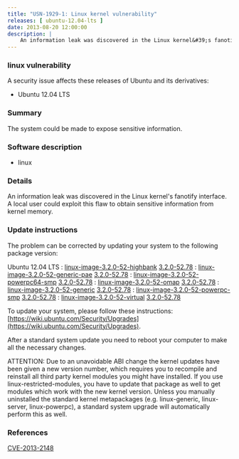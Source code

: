 ```yaml
---
title: "USN-1929-1: Linux kernel vulnerability"
releases: [ ubuntu-12.04-lts ]
date: 2013-08-20 12:00:00
description: |
    An information leak was discovered in the Linux kernel&#39;s fanotify interface. A local user could exploit this flaw to obtain sensitive information from kernel memory. 
--- 
```

 
### linux vulnerability

A security issue affects these releases of Ubuntu and its derivatives:

* Ubuntu 12.04 LTS

### Summary

The system could be made to expose sensitive information. 

### Software description

* linux 

### Details

An information leak was discovered in the Linux kernel&#39;s fanotify interface. A local user could exploit this flaw to obtain sensitive information from kernel memory. 

### Update instructions

The problem can be corrected by updating your system to the following package version:

Ubuntu 12.04 LTS
 : [linux-image-3.2.0-52-highbank](https://launchpad.net/ubuntu/+source/linux) <span> [3.2.0-52.78](https://launchpad.net/ubuntu/+source/linux/3.2.0-52.78) </span> 
 : [linux-image-3.2.0-52-generic-pae](https://launchpad.net/ubuntu/+source/linux) <span> [3.2.0-52.78](https://launchpad.net/ubuntu/+source/linux/3.2.0-52.78) </span> 
 : [linux-image-3.2.0-52-powerpc64-smp](https://launchpad.net/ubuntu/+source/linux) <span> [3.2.0-52.78](https://launchpad.net/ubuntu/+source/linux/3.2.0-52.78) </span> 
 : [linux-image-3.2.0-52-omap](https://launchpad.net/ubuntu/+source/linux) <span> [3.2.0-52.78](https://launchpad.net/ubuntu/+source/linux/3.2.0-52.78) </span> 
 : [linux-image-3.2.0-52-generic](https://launchpad.net/ubuntu/+source/linux) <span> [3.2.0-52.78](https://launchpad.net/ubuntu/+source/linux/3.2.0-52.78) </span> 
 : [linux-image-3.2.0-52-powerpc-smp](https://launchpad.net/ubuntu/+source/linux) <span> [3.2.0-52.78](https://launchpad.net/ubuntu/+source/linux/3.2.0-52.78) </span> 
 : [linux-image-3.2.0-52-virtual](https://launchpad.net/ubuntu/+source/linux) <span> [3.2.0-52.78](https://launchpad.net/ubuntu/+source/linux/3.2.0-52.78) </span> 

To update your system, please follow these instructions: [https://wiki.ubuntu.com/Security/Upgrades](https://wiki.ubuntu.com/Security/Upgrades).

After a standard system update you need to reboot your computer to make all the necessary changes.

ATTENTION: Due to an unavoidable ABI change the kernel updates have been given a new version number, which requires you to recompile and reinstall all third party kernel modules you might have installed. If you use linux-restricted-modules, you have to update that package as well to get modules which work with the new kernel version. Unless you manually uninstalled the standard kernel metapackages (e.g. linux-generic, linux-server, linux-powerpc), a standard system upgrade will automatically perform this as well. 

### References

 [CVE-2013-2148](http://people.ubuntu.com/~ubuntu-security/cve/CVE-2013-2148)
 
